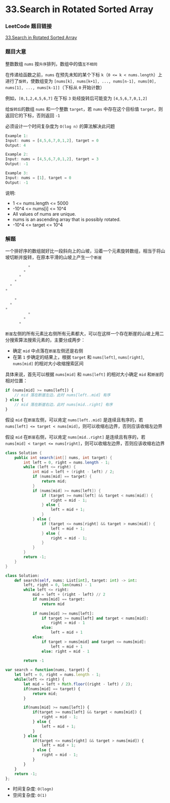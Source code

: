 # 33.Search in Rotated Sorted Array

### LeetCode 题目链接

[33.Search in Rotated Sorted Array](https://leetcode.com/problems/search-in-rotated-sorted-array/)

### 题目大意

整数数组 `nums` 按`升序`排列，数组中的值`互不相同`

在传递给函数之前，`nums` 在预先未知的某个下标 `k`（`0 <= k < nums.length`）上进行了`旋转`，使数组变为 `[nums[k], nums[k+1], ..., nums[n-1], nums[0], nums[1], ..., nums[k-1]]`（下标从 `0` 开始计数）

例如，`[0,1,2,4,5,6,7]` 在下标 `3` 处经旋转后可能变为 `[4,5,6,7,0,1,2]`

给`旋转后`的数组 `nums` 和一个整数 `target`，若 `nums` 中存在这个目标值 `target`，则返回它的下标，否则返回 `-1` 

必须设计一个时间复杂度为 `O(log n)` 的算法解决此问题

```js
Example 1:
Input: nums = [4,5,6,7,0,1,2], target = 0
Output: 4

Example 2:
Input: nums = [4,5,6,7,0,1,2], target = 3
Output: -1

Example 3:
Input: nums = [1], target = 0
Output: -1
```

说明:
- 1 <= nums.length <= 5000
- -10^4 <= nums[i] <= 10^4
- All values of nums are unique.
- nums is an ascending array that is possibly rotated.
- -10^4 <= target <= 10^4

### 解题

一个排好序的数组就好比一段斜向上的山坡，沿着一个元素旋转数组，相当于将山坡切断并旋转，在原本平滑的山坡上产生一个`断崖`

```js
          *
        *
      *
    *
  *
*
```
```js
    *
  *
*
          *
        *
      *
```

`断崖`左侧的所有元素比右侧所有元素都大，可以在这样一个存在断崖的山坡上用二分搜索算法搜索元素的，主要分成两步：
- 确定 `mid` 中点落在`断崖`左侧还是右侧
- 在第 `1` 步确定的结果上，根据 `target` 和 `nums[left]`, `nums[right]`, `nums[mid]` 的相对大小收缩搜索区间

具体来说，首先可以根据 `nums[mid]` 和 `nums[left]` 的相对大小确定 `mid` 和`断崖`的相对位置：

```js
if (nums[mid] >= nums[left]) {
    // mid 落在断崖左边，此时 nums[left..mid] 有序
} else {
    // mid 落在断崖右边，此时 nums[mid..right] 有序
}
```

假设 `mid` 在`断崖`左侧，可以肯定 `nums[left..mid]` 是连续且有序的，若 `nums[left] <= target < nums[mid]`，则可以收缩右边界，否则应该收缩左边界

假设 `mid` 在`断崖`右侧，可以肯定 `nums[mid..right]` 是连续且有序的，若 `nums[mid] < target <= nums[right]`，则可以收缩左边界，否则应该收缩右边界

```java
class Solution {
    public int search(int[] nums, int target) {
        int left = 0, right = nums.length - 1;
        while (left <= right) {
            int mid = left + (right - left) / 2;
            if (nums[mid] == target) {
                return mid;
            }
            if (nums[mid] >= nums[left]) {
                if (target >= nums[left] && target < nums[mid]) {
                    right = mid - 1;
                } else {
                    left = mid + 1;
                }
            } else {
                if (target <= nums[right] && target > nums[mid]) {
                    left = mid + 1;
                } else {
                    right = mid - 1;
                }
            }
        }
        return -1;
    }
}
```
```python
class Solution:
    def search(self, nums: List[int], target: int) -> int:
        left, right = 0, len(nums) - 1
        while left <= right:
            mid = left + (right - left) // 2
            if nums[mid] == target:
                return mid
            
            if nums[mid] >= nums[left]:
                if target >= nums[left] and target < nums[mid]:
                    right = mid - 1
                else:
                    left = mid + 1
            else:
                if target > nums[mid] and target <= nums[mid]:
                    left = mid + 1
                else: right = mid - 1
        
        return -1
```
```js
var search = function(nums, target) {
    let left = 0, right = nums.length - 1;
    while(left <= right) {
        let mid = left + Math.floor((right - left) / 2);
        if(nums[mid] == target) {
            return mid;
        }

        if(nums[mid] >= nums[left]) {
            if(target >= nums[left] && target < nums[mid]) {
                right = mid - 1;
            } else {
                left = mid + 1;
            }
        } else {
            if(target <= nums[right] && target > nums[mid]) {
                left = mid + 1;
            } else {
                right = mid - 1;
            }
        }
    }
    return -1;
};
```
- 时间复杂度: `O(logn)`
- 空间复杂度: `O(1)`